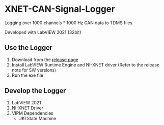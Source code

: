# XNET-CAN-Signal-Logger

Logging over 1000 channels * 1000 Hz CAN data to TDMS files.

Developed with LabVIEW 2021 (32bit)

## Use the Logger

1. Download from the [release page](https://github.com/SallyTYT/XNET-CAN-Signal-Logger/releases)
2. Install LabVIEW Runtime Engine and NI-XNET driver (Refer to the release note for SW versions)
3. Run the exe file

## Develop the Logger

1. LabVIEW 2021
2. NI-XNET Driver
3. VIPM Dependencies
    * JKI State Machine
